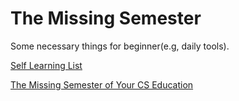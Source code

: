# The Missing Semester

Some necessary things for beginner(e.g, daily tools). 

[Self Learning List](https://csdiy.wiki/en/)

[The Missing Semester of Your CS Education](https://missing.csail.mit.edu/) 

